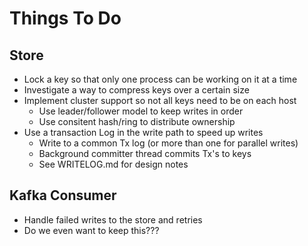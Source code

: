 # Things To Do

## Store

* Lock a key so that only one process can be working on it at a time
* Investigate a way to compress keys over a certain size 
* Implement cluster support so not all keys need to be on each host
  * Use leader/follower model to keep writes in order 
  * Use consitent hash/ring to distribute ownership
* Use a transaction Log in the write path to speed up writes
  * Write to a common Tx log (or more than one for parallel writes)
  * Background committer thread commits Tx's to keys
  * See WRITELOG.md for design notes

## Kafka Consumer 

* Handle failed writes to the store and retries
* Do we even want to keep this???


